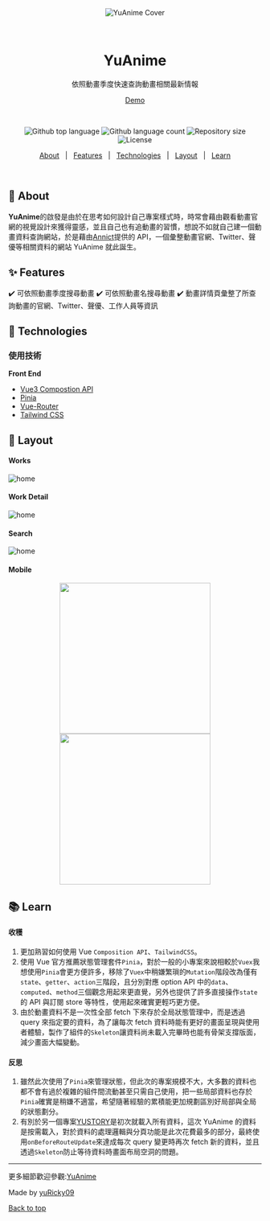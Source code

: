 <div align="center" id="top"> 
  <img src="./sample/yuanime-sample1.png" alt="YuAnime Cover" />

&#xa0;

</div>
<div align="center">
  <h1>YuAnime</h1>
  <p>依照動畫季度快速查詢動畫相關最新情報</p>
  <a href="https://yu-anime.vercel.app/">Demo</a>
</div>

&#xa0;

<p align="center">
  <img alt="Github top language" src="https://img.shields.io/github/languages/top/yuRicky09/YuAnime?color=56BEB8">

  <img alt="Github language count" src="https://img.shields.io/github/languages/count/yuRicky09/YuAnime?color=blue">

  <img alt="Repository size" src="https://img.shields.io/github/repo-size/yuRicky09/YuAnime?color=lightgrey">

  <img alt="License" src="https://img.shields.io/github/stars/yuRicky09/YuAnime?color=yellow">
</p>

<p align="center">
  <a href="#dart-about">About</a> &#xa0; | &#xa0; 
  <a href="#sparkles-features">Features</a> &#xa0; | &#xa0;
  <a href="#rocket-technologies">Technologies</a> &#xa0; | &#xa0;
  <a href="#art-layout">Layout</a> &#xa0; | &#xa0;
  <a href="#books-learn">Learn</a>
</p>

<br>

## :dart: About

**YuAnime**的啟發是由於在思考如何設計自己專案樣式時，時常會藉由觀看動畫官網的視覺設計來獲得靈感，並且自己也有追動畫的習慣，想說不如就自己建一個動畫資料查詢網站，於是藉由<a href="https://developers.annict.com/" target="_blank">Annict</a>提供的 API，一個彙整動畫官網、Twitter、聲優等相關資料的網站 YuAnime 就此誕生。

## :sparkles: Features

:heavy_check_mark: 可依照動畫季度搜尋動畫
:heavy_check_mark: 可依照動畫名搜尋動畫
:heavy_check_mark: 動畫詳情頁彙整了所查詢動畫的官網、Twitter、聲優、工作人員等資訊

## :rocket: Technologies

### 使用技術

**Front End**

- [Vue3 Compostion API](https://vuejs.org/guide/introduction.html)
- [Pinia](https://pinia.vuejs.org/)
- [Vue-Router](https://router.vuejs.org/)
- [Tailwind CSS](https://tailwindcss.com/)

## :art: Layout

#### Works

<img alt="home" src="./sample/yuanime-sample2.png">

#### Work Detail

<img alt="home" src="./sample/yuanime-sample3.png">

#### Search

<img alt="home" src="./sample/yuanime-sample4.png">

#### Mobile

<p align="center">
  <img src="./sample/yuanime-sample5.png" width="300" />
  
  <img src="./sample/yuanime-sample6.png" width="300" />
</p>

## :books: Learn

#### 收穫

1. 更加熟習如何使用 Vue `Composition API`、`TailwindCSS`。
2. 使用 Vue 官方推薦狀態管理套件`Pinia`，對於一般的小專案來說相較於`Vuex`我想使用`Pinia`會更方便許多，移除了`Vuex`中稍嫌繁瑣的`Mutation`階段改為僅有`state`、`getter`、`action`三階段，且分別對應 option API 中的`data`、`computed`、`method`三個觀念用起來更直覺，另外也提供了許多直接操作`state`的 API 與訂閱 store 等特性，使用起來確實更輕巧更方便。
3. 由於動畫資料不是一次性全部 fetch 下來存於全局狀態管理中，而是透過 query 來指定要的資料，為了讓每次 fetch 資料時能有更好的畫面呈現與使用者體驗，製作了組件的`Skeleton`讓資料尚未載入完畢時也能有骨架支撐版面，減少畫面大幅變動。

#### 反思

1. 雖然此次使用了`Pinia`來管理狀態，但此次的專案規模不大，大多數的資料也都不會有過於複雜的組件間流動甚至只需自己使用，把一些局部資料也存於`Pinia`確實是稍嫌不適當，希望隨著經驗的累積能更加規劃區別好局部與全局的狀態劃分。
2. 有別於另一個專案<a href="https://yustory-ded59.firebaseapp.com/" target="_blank">YUSTORY</a>是初次就載入所有資料，這次 YuAnime 的資料是按需載入，對於資料的處理邏輯與分頁功能是此次花費最多的部分，最終使用`onBeforeRouteUpdate`來達成每次 query 變更時再次 fetch 新的資料，並且透過`Skeleton`防止等待資料時畫面布局空洞的問題。

---

更多細節歡迎參觀:<a href="https://yu-anime.vercel.app/" target="_blank">YuAnime</a>

Made by <a href="https://github.com/yuRicky09" 
target="_blank">yuRicky09</a>

<a href="#top">Back to top</a>
